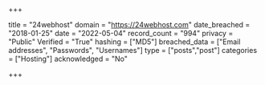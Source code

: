 +++

title = "24webhost"
domain = "https://24webhost.com"
date_breached = "2018-01-25"
date = "2022-05-04"
record_count = "994"
privacy = "Public"
Verified = "True"
hashing = ["MD5"]
breached_data = ["Email addresses", "Passwords", "Usernames"]
type = ["posts","post"]
categories = ["Hosting"]
acknowledged = "No"


+++




